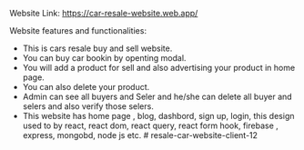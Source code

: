 Website Link:  https://car-resale-website.web.app/

Website features and functionalities: 

* This is cars resale buy and sell website.
* You can buy car bookin by openting modal.
* You will add a product for sell and also advertising your product in home page.
* You can also delete your product.
* Admin can see all buyers and Seler and he/she can delete all buyer and selers and also verify those selers.
* This website has home page , blog, dashbord, sign up, login, this design used to by react, react dom, react query, react form hook, firebase , express, mongobd, node js etc. #   r e s a l e - c a r - w e b s i t e - c l i e n t - 1 2  
 